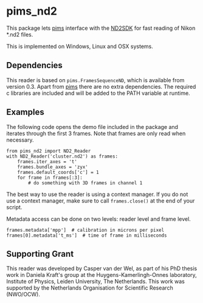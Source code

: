 pims_nd2
========

This package lets [pims](https://github.com/soft-matter/pims) interface with the [ND2SDK](http://www.nd2sdk.com) for fast reading of Nikon *.nd2 files.

This is implemented on Windows, Linux and OSX systems.

Dependencies
------------

This reader is based on `pims.FramesSequenceND`, which is available from version 0.3. Apart from [pims](https://github.com/soft-matter/pims) there are no extra dependencies. The required c libraries are included and will be added to the PATH variable at runtime.

Examples
--------

The following code opens the demo file included in the package and iterates through the first 3 frames. Note that frames are only read when necessary.

    from pims_nd2 import ND2_Reader
    with ND2_Reader('cluster.nd2') as frames:
		frames.iter_axes = 't'
		frames.bundle_axes = 'zyx'
		frames.default_coords['c'] = 1
		for frame in frames[:3]:
			# do something with 3D frames in channel 1

The best way to use the reader is using a context manager. If you do not use a context manager, make sure to call `frames.close()` at the end of your script.

Metadata access can be done on two levels: reader level and frame level.

	frames.metadata['mpp']  # calibration in microns per pixel
	frames[0].metadata['t_ms']  # time of frame in milliseconds

Supporting Grant
----------------
This reader was developed by Casper van der Wel, as part of his PhD thesis work in Daniela Kraft's group at the Huygens-Kamerlingh-Onnes laboratory, Institute of Physics, Leiden University, The Netherlands. This work was supported by the Netherlands Organisation for Scientific Research (NWO/OCW).
